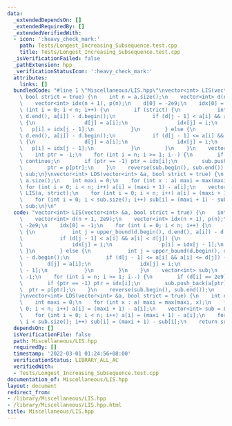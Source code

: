 ```yaml
---
data:
  _extendedDependsOn: []
  _extendedRequiredBy: []
  _extendedVerifiedWith:
  - icon: ':heavy_check_mark:'
    path: Tests/Longest_Increasing_Subsequence.test.cpp
    title: Tests/Longest_Increasing_Subsequence.test.cpp
  _isVerificationFailed: false
  _pathExtension: hpp
  _verificationStatusIcon: ':heavy_check_mark:'
  attributes:
    links: []
  bundledCode: "#line 1 \"Miscellaneous/LIS.hpp\"\nvector<int> LIS(vector<int> &a,\
    \ bool strict = true) {\n    int n = a.size();\n    vector<int> d(n + 1, 2e9);\n\
    \    vector<int> idx(n + 1), p(n);\n    d[0] = -2e9;\n    idx[0] = -1;\n    for\
    \ (int i = 0; i < n; i++) {\n        if (strict) {\n            int j = upper_bound(d.begin(),\
    \ d.end(), a[i]) - d.begin();\n            if (d[j - 1] < a[i] && a[i] < d[j])\
    \ {\n                d[j] = a[i];\n                idx[j] = i;\n             \
    \   p[i] = idx[j - 1];\n            }\n        } else {\n            int j = upper_bound(d.begin(),\
    \ d.end(), a[i]) - d.begin();\n            if (d[j - 1] <= a[i] && a[i] <= d[j])\
    \ {\n                d[j] = a[i];\n                idx[j] = i;\n             \
    \   p[i] = idx[j - 1];\n            }\n        }\n    }\n    vector<int> sub;\n\
    \    int ptr = -1;\n    for (int i = n; i >= 1; i--) {\n        if (d[i] == 2e9)\
    \ continue;\n        if (ptr == -1) ptr = idx[i];\n        sub.push_back(a[ptr]);\n\
    \        ptr = p[ptr];\n    }\n    reverse(sub.begin(), sub.end());\n    return\
    \ sub;\n}\nvector<int> LDS(vector<int> &a, bool strict = true) {\n    int n =\
    \ a.size();\n    int maxi = 0;\n    for (int x : a) maxi = max(maxi, x);\n   \
    \ for (int i = 0; i < n; i++) a[i] = (maxi + 1) - a[i];\n    vector<int> sub =\
    \ LIS(a, strict);\n    for (int i = 0; i < n; i++) a[i] = (maxi + 1) - a[i];\n\
    \    for (int i = 0; i < sub.size(); i++) sub[i] = (maxi + 1) - sub[i];\n    return\
    \ sub;\n}\n"
  code: "vector<int> LIS(vector<int> &a, bool strict = true) {\n    int n = a.size();\n\
    \    vector<int> d(n + 1, 2e9);\n    vector<int> idx(n + 1), p(n);\n    d[0] =\
    \ -2e9;\n    idx[0] = -1;\n    for (int i = 0; i < n; i++) {\n        if (strict)\
    \ {\n            int j = upper_bound(d.begin(), d.end(), a[i]) - d.begin();\n\
    \            if (d[j - 1] < a[i] && a[i] < d[j]) {\n                d[j] = a[i];\n\
    \                idx[j] = i;\n                p[i] = idx[j - 1];\n           \
    \ }\n        } else {\n            int j = upper_bound(d.begin(), d.end(), a[i])\
    \ - d.begin();\n            if (d[j - 1] <= a[i] && a[i] <= d[j]) {\n        \
    \        d[j] = a[i];\n                idx[j] = i;\n                p[i] = idx[j\
    \ - 1];\n            }\n        }\n    }\n    vector<int> sub;\n    int ptr =\
    \ -1;\n    for (int i = n; i >= 1; i--) {\n        if (d[i] == 2e9) continue;\n\
    \        if (ptr == -1) ptr = idx[i];\n        sub.push_back(a[ptr]);\n      \
    \  ptr = p[ptr];\n    }\n    reverse(sub.begin(), sub.end());\n    return sub;\n\
    }\nvector<int> LDS(vector<int> &a, bool strict = true) {\n    int n = a.size();\n\
    \    int maxi = 0;\n    for (int x : a) maxi = max(maxi, x);\n    for (int i =\
    \ 0; i < n; i++) a[i] = (maxi + 1) - a[i];\n    vector<int> sub = LIS(a, strict);\n\
    \    for (int i = 0; i < n; i++) a[i] = (maxi + 1) - a[i];\n    for (int i = 0;\
    \ i < sub.size(); i++) sub[i] = (maxi + 1) - sub[i];\n    return sub;\n}\n"
  dependsOn: []
  isVerificationFile: false
  path: Miscellaneous/LIS.hpp
  requiredBy: []
  timestamp: '2022-03-01 01:24:56+08:00'
  verificationStatus: LIBRARY_ALL_AC
  verifiedWith:
  - Tests/Longest_Increasing_Subsequence.test.cpp
documentation_of: Miscellaneous/LIS.hpp
layout: document
redirect_from:
- /library/Miscellaneous/LIS.hpp
- /library/Miscellaneous/LIS.hpp.html
title: Miscellaneous/LIS.hpp
---
```

